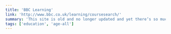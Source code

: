 ```yaml
---
title: 'BBC Learning'
link: 'http://www.bbc.co.uk/learning/coursesearch/'
summary: 'This site is old and no longer updated and yet there’s so much still available, from language learning to BBC Bitesize for revision. No TV licence required except for content on BBC iPlayer.'
tags: ['education', 'age-all']
---
```

